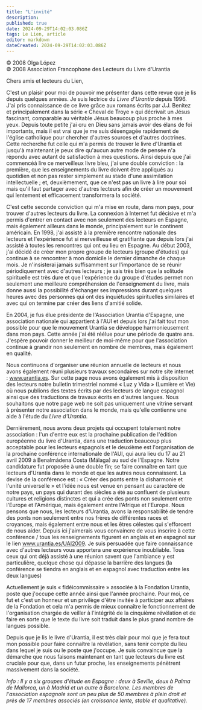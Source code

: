 ```yaml
---
title: "L'invité"
description: 
published: true
date: 2024-09-29T14:02:03.086Z
tags: Le Lien, article
editor: markdown
dateCreated: 2024-09-29T14:02:03.086Z
---
```


<p class="v-card v-sheet theme--light grey lighten-3 px-2">© 2008 Olga López<br>© 2008 Association Francophone des Lecteurs du Livre d'Urantia</p>

Chers amis et lecteurs du Lien,

C'est un plaisir pour moi de pouvoir me présenter dans cette revue que je lis depuis quelques années. Je suis lectrice du _Livre d'Urantia_ depuis 1996. J'ai pris connaissance de ce livre grâce aux romans écrits par J.J. Benitez et principalement dans la série « Cheval de Troye » qui décrivait un Jésus fascinant, comparable au véritable Jésus beaucoup plus proche à mes yeux. Depuis toute petite j'ai cru en Dieu sans jamais avoir des élans de foi importants, mais il est vrai que je me suis désengagée rapidement de l'église catholique pour chercher d'autres sources et d'autres doctrines. Cette recherche fut celle qui m'a permis de trouver le livre d'Urantia et jusqu'à maintenant je peux dire qu'aucun autre mode de pensée n'a répondu avec autant de satisfaction à mes questions. Ainsi depuis que j'ai commencéà lire ce merveilleux livre bleu, j'ai une double conviction : la première, que les enseignements du livre doivent être appliqués au quotidien et non pas rester simplement au stade d'une assimilation intellectuelle ; et, deuxièmement, que ce n'est pas un livre à lire pour soi mais qu'il faut partager avec d'autres lecteurs afin de créer un mouvement qui lentement et efficacement transformera la société.

C'est cette seconde conviction qui m'a mise en route, dans mon pays, pour trouver d'autres lecteurs du livre. La connexion à Internet fut décisive et m'a permis d'entrer en contact avec non seulement des lecteurs en Espagne, mais également ailleurs dans le monde, principalement sur le continent américain. En 1998, j'ai assisté à la première rencontre nationale des lecteurs et l'expérience fut si merveilleuse et gratifiante que depuis lors j'ai assisté à toutes les rencontres qui ont eu lieu en Espagne. Au début 2003, j'ai décidé de créer mon propre groupe de lecteurs (groupe d'études) qui continue à se rencontrer à mon domicile le dernier dimanche de chaque mois. Je n'insisterai jamais suffisamment sur l'importance de se réunir périodiquement avec d'autres lecteurs ; je sais très bien que la solitude spirituelle est très dure et que l'expérience du groupe d'études permet non seulement une meilleure compréhension de l'enseignement du livre, mais donne aussi la possibilité d'échanger ses impressions durant quelques heures avec des personnes qui ont des inquiétudes spirituelles similaires et avec qui on termine par créer des liens d'amitié solide.

En 2004, je fus élue présidente de l'Association Urantia d'Espagne, une association nationale qui appartient à l'AUI et depuis lors j'ai fait tout mon possible pour que le mouvement Urantia se développe harmonieusement dans mon pays. Cette année j'ai été réélue pour une période de quatre ans. J'espère pouvoir donner le meilleur de moi-même pour que l'association continue à grandir non seulement en nombre de membres, mais également en qualité.

Nous continuons d'organiser une réunion annuelle de lecteurs et nous avons également réuni plusieurs travaux secondaires sur notre site internet $:$ www.urantia.es. Sur cette page nous avons également mis à disposition des lecteurs notre bulletin trimestriel nommé « Luz y Vida » (Lumière et Vie) où nous publions des textes écrits par des lecteurs de langue espagnol ainsi que des traductions de travaux écrits en d'autres langues. Nous souhaitons que notre page web ne soit pas uniquement une vitrine servant à présenter notre association dans le monde, mais qu'elle contienne une aide à l'étude du _Livre d'Urantia_.

Dernièrement, nous avons deux projets qui occupent totalement notre association : l'un d'entre eux est la prochaine publication de l'édition européenne du livre d'Urantia, dans une traduction beaucoup plus acceptable pour les lecteurs espagnols et le deuxième est l'organisation de la prochaine conférence internationale de l'AUI, qui aura lieu du 17 au 21 avril 2009 à Benalmádena Costa (Málaga) au sud de l'Espagne. Notre candidature fut proposée à une double fin; se faire connaître en tant que lecteurs d'Urantia dans le monde et que les autres nous connaissent. La devise de la conférence est : « Créer des ponts entre la disharmonie et l'unité universelle » et l'idée nous est venue en pensant au caractère de notre pays, un pays qui durant des siècles a été au confluent de plusieurs cultures et religions distinctes et qui a crée des ponts non seulement entre l'Europe et l'Amérique, mais également entre l'Afrique et l'Europe. Nous pensons que nous, les lecteurs d'Urantia, avons la responsabilité de tendre des ponts non seulement entre nos frères de différentes races et croyances, mais également entre nous et les êtres célestes qui s'efforcent de nous aider. Depuis ici j'aimerais vous convaincre de vous inscrire à cette conférence / tous les renseignements figurent en anglais et en espagnol sur le lien www.urantia.es/UAI2009. Je suis persuadée que faire connaissance avec d'autres lecteurs vous apportera une expérience inoubliable. Tous ceux qui ont déjà assisté à une réunion savent que l'ambiance y est particulière, quelque chose qui dépasse la barrière des langues (la conférence se tiendra en anglais et en espagnol avec traduction entre les deux langues)

Actuellement je suis « fidéicommissaire » associée à la Fondation Urantia, poste que j'occupe cette année ainsi que l'année prochaine. Pour moi, ce fut et c'est un honneur et un privilège d'être invitée à participer aux affaires de la Fondation et cela m'a permis de mieux connaître le fonctionnement de l'organisation chargée de veiller à l'intégrité de la cinquième révélation et de faire en sorte que le texte du livre soit traduit dans le plus grand nombre de langues possible.

Depuis que je lis le livre d'Urantia, il est très clair pour moi que je fera tout mon possible pour faire connaître la révélation, sans tenir compte du lieu dans lequel je suis ou le poste que j'occupe. Je suis convaincue que la démarche que nous faisons maintenant en tant que lecteurs du livre est cruciale pour que, dans un futur proche, les enseignements pénètrent massivement dans la société.

_Info : Il y a six groupes d'étude en Espagne : deux à Seville, deux à Palma de Mallorca, un à Madrid et un autre à Barcelone. Les membres de l'association espagnole sont un peu plus de 50 membres à plein droit et près de 17 membres associés (en croissance lente, stable et qualitative)._